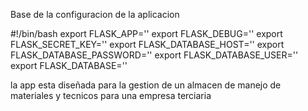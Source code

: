 Base de la configuracion de la aplicacion

#!/bin/bash
export FLASK_APP=''
export FLASK_DEBUG=''
export FLASK_SECRET_KEY=''
export FLASK_DATABASE_HOST=''
export FLASK_DATABASE_PASSWORD=''
export FLASK_DATABASE_USER=''
export FLASK_DATABASE=''

la app esta diseñada para la gestion de un almacen de manejo de materiales y tecnicos para una empresa terciaria